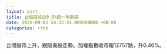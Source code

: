 ```yaml
---
layout: post
title: 台股高收近0.5%創一周新高
date: 2020-09-03 14:33:01.000000000 +08:00
categories: rthk
---
```


台灣股市上升，跟隨美股走勢。加權指數收市報12757點，升0.46%。
